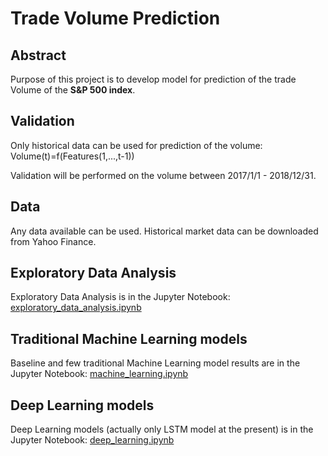 # Trade Volume Prediction

## Abstract
Purpose of this project is to develop model for prediction of the trade Volume of the **S&amp;P 500 index**.

## Validation
Only historical data can be used for prediction of the volume: Volume(t)=f(Features(1,...,t-1))

Validation will be performed on the volume between 2017/1/1 - 2018/12/31.

## Data
Any data available can be used. Historical market data can be downloaded from Yahoo Finance.

## Exploratory Data Analysis
Exploratory Data Analysis is in the Jupyter Notebook: [exploratory_data_analysis.ipynb](notebook/exploratory_data_analysis.ipynb)

## Traditional Machine Learning models
Baseline and few traditional Machine Learning model results are in the Jupyter Notebook: [machine_learning.ipynb](notebook/machine_learning.ipynb)

## Deep Learning models
Deep Learning models (actually only LSTM model at the present) is in the Jupyter Notebook: [deep_learning.ipynb](notebook/deep_learning.ipynb)